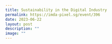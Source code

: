 ```yaml
---
title: Sustainability in the Digital Industry
permalink: https://imda-pixel.sg/event/396
date: 2023-06-22
layout: post
description: ""
image: ""
---
```

